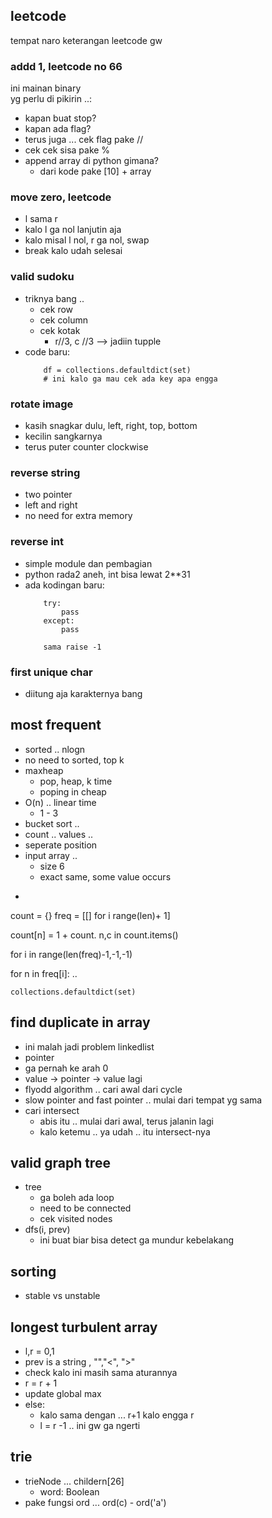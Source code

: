 ## leetcode
tempat naro keterangan leetcode gw

### addd 1, leetcode no 66
ini mainan binary   
yg perlu di pikirin ..:
- kapan buat stop?
- kapan ada flag?
- terus juga ... cek flag pake //
- cek cek sisa pake %
- append array di python gimana?
    - dari kode pake [10] + array

### move zero, leetcode 
- l sama r
- kalo l ga nol lanjutin aja
- kalo misal l nol, r ga nol, swap
- break kalo udah selesai

### valid sudoku
- triknya bang ..
    - cek row
    - cek column
    - cek kotak
        - r//3, c //3 --> jadiin tupple
- code baru:
    ```
        df = collections.defaultdict(set)
        # ini kalo ga mau cek ada key apa engga
    ```

### rotate image
- kasih snagkar dulu, left, right, top, bottom
- kecilin sangkarnya
- terus puter counter clockwise



### reverse string
- two pointer
- left and right
- no need for extra memory

### reverse int
- simple module dan pembagian
- python rada2 aneh, int bisa lewat 2**31
- ada kodingan baru:
    ```
        try:
            pass
        except:
            pass
        
        sama raise -1
    ```

### first unique char
- diitung aja karakternya bang

## most frequent
- sorted .. nlogn
- no need to sorted, top k
- maxheap
    - pop, heap, k time
    - poping in cheap
- O(n) .. linear time
    - 1 - 3
- bucket sort ..
- count .. values ..
- seperate position
- input array ..
    - size 6
    - exact same, some value occurs
- ```
count = {}
freq = [[] for i range(len)+ 1]

count[n] = 1 + count.
n,c in count.items()

for i in range(len(freq)-1,-1,-1)

for n in freq[i]:
..

```
collections.defaultdict(set)
```

## find duplicate in array
- ini malah jadi problem linkedlist
- pointer
- ga pernah ke arah 0
- value -> pointer -> value lagi
- flyodd algorithm .. cari awal dari cycle
- slow pointer and fast pointer .. mulai dari tempat yg sama
- cari intersect
    - abis itu .. mulai dari awal, terus jalanin lagi
    - kalo ketemu .. ya udah .. itu intersect-nya

## valid graph tree
- tree
    - ga boleh ada loop
    - need to be connected
    - cek visited nodes
- dfs(i, prev)
    - ini buat biar bisa detect ga mundur kebelakang

## sorting
- stable vs unstable

## longest turbulent array
- l,r = 0,1
- prev is a string , "","<", ">"
- check kalo ini masih sama aturannya
- r = r + 1
- update global max
- else:
    - kalo sama dengan ... r+1 kalo engga r
    - l = r -1 .. ini gw ga ngerti

## trie
- trieNode ... childern[26]
    - word: Boolean
- pake fungsi ord ... ord(c) - ord('a')



